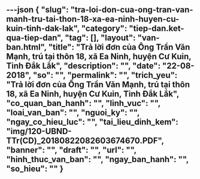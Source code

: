 ---json
{
    "slug": "tra-loi-don-cua-ong-tran-van-manh-tru-tai-thon-18-xa-ea-ninh-huyen-cu-kuin-tinh-dak-lak",
    "category": "tiep-dan.ket-qua-tiep-dan",
    "tag": [],
    "layout": "van-ban.html",
    "title": "Trả lời đơn của Ông Trần Văn Mạnh, trú tại thôn 18, xã Ea Ninh, huyện Cư Kuin, Tỉnh Đắk Lắk",
    "description": "",
    "date": "22-08-2018",
    "so": "",
    "permalink": "",
    "trich_yeu": "Trả lời đơn của Ông Trần Văn Mạnh, trú tại thôn 18, xã Ea Ninh, huyện Cư Kuin, Tỉnh Đắk Lắk",
    "co_quan_ban_hanh": "",
    "linh_vuc": "",
    "loai_van_ban": "",
    "nguoi_ky": "",
    "ngay_co_hieu_luc": "",
    "tai_lieu_dinh_kem": "img/120-UBND-TTr(CD)_20180822082603674670.PDF",
    "banner": "",
    "draft": "",
    "url": "",
    "hinh_thuc_van_ban": "",
    "ngay_ban_hanh": "",
    "so_hieu": ""
}
---
